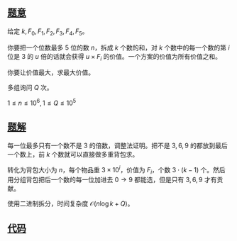## [题意](https://codeforces.com/problemset/problem/1428/G2)
给定 $k, F_0, F_1, F_2, F_3, F_4, F_5$。

你要把一个位数最多 $5$ 位的数 $n$，拆成 $k$ 个数的和，对 $k$ 个数中的每一个数的第 $i$ 位是 $3$ 的 $u$
倍的话就会获得 $u \times F_i$ 的价值。一个方案的价值为所有价值之和。

你要让价值最大，求最大价值。

多组询问 $Q$ 次。

$1 \leq n \leq 10^6, 1 \leq Q \leq 10^5$

## [题解]()
每一位最多只有一个数不是 $3$ 的倍数，调整法证明。把不是 $3, 6, 9$ 的都放到最后一个数上，前 $k$ 个数就可以直接做多重背包求。

转化为背包大小为 $n$，每个物品重 $3 \times 10^i$，价值为 $F_i$，个数 $3 \cdot (k − 1)$ 个。然后用分组背包把后一个数的每一位加进去 $0 \to 9$ 都能选，但是只有 $3, 6, 9$ 才有贡献。

使用二进制拆分，时间复杂度 $\mathcal O(n \log k + Q)$。

## [代码](https://raw.verge.tk/rb-tree/rb-tree/main/Code/CF/1428G2.txt)
